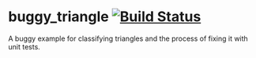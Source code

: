 # buggy_triangle [![Build Status](https://travis-ci.org/Elkfrawy/buggy_triangle.svg?branch=master)](https://travis-ci.org/Elkfrawy/buggy_triangle)
A buggy example for classifying triangles and the process of fixing it with unit tests.

